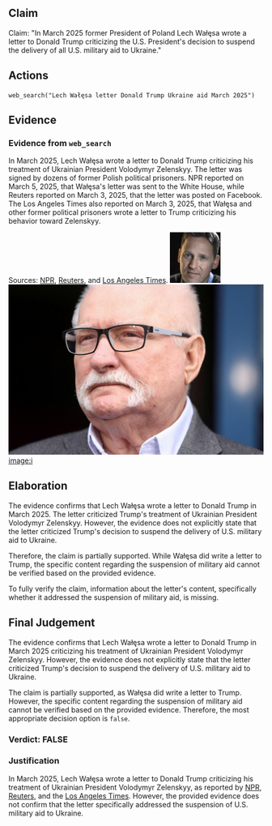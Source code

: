 ## Claim
Claim: "In March 2025 former President of Poland Lech Wałęsa wrote a letter to Donald Trump criticizing the U.S. President's decision to suspend the delivery of all U.S. military aid to Ukraine."

## Actions
```
web_search("Lech Wałęsa letter Donald Trump Ukraine aid March 2025")
```

## Evidence
### Evidence from `web_search`
In March 2025, Lech Wałęsa wrote a letter to Donald Trump criticizing his treatment of Ukrainian President Volodymyr Zelenskyy. The letter was signed by dozens of former Polish political prisoners. NPR reported on March 5, 2025, that Wałęsa's letter was sent to the White House, while Reuters reported on March 3, 2025, that the letter was posted on Facebook. The Los Angeles Times also reported on March 3, 2025, that Wałęsa and other former political prisoners wrote a letter to Trump criticizing his behavior toward Zelenskyy.

Sources: [NPR](https://www.npr.org/2025/03/05/nx-s1-5317474/nobel-peace-prize-winner-lech-walesa-condemns-president-trumps-treatment-of-zelenskyy), [Reuters](https://www.reuters.com/world/polish-cold-war-hero-walesa-writes-trump-expressing-horror-zelenskiy-spat-2025-03-03/), and [Los Angeles Times](https://www.latimes.com/world-nation/story/2025-03-03/polish-democracy-hero-walesa-says-trump-treatment-of-zelensky-filled-him-with-horror). ![image 1961](media/2025-08-07_19-24-1754594678-260321.jpg) ![image 1962](media/2025-08-07_19-24-1754594684-890174.jpg) <image:i>


## Elaboration
The evidence confirms that Lech Wałęsa wrote a letter to Donald Trump in March 2025. The letter criticized Trump's treatment of Ukrainian President Volodymyr Zelenskyy. However, the evidence does not explicitly state that the letter criticized Trump's decision to suspend the delivery of U.S. military aid to Ukraine.

Therefore, the claim is partially supported. While Wałęsa did write a letter to Trump, the specific content regarding the suspension of military aid cannot be verified based on the provided evidence.

To fully verify the claim, information about the letter's content, specifically whether it addressed the suspension of military aid, is missing.


## Final Judgement
The evidence confirms that Lech Wałęsa wrote a letter to Donald Trump in March 2025 criticizing his treatment of Ukrainian President Volodymyr Zelenskyy. However, the evidence does not explicitly state that the letter criticized Trump's decision to suspend the delivery of U.S. military aid to Ukraine.

The claim is partially supported, as Wałęsa did write a letter to Trump. However, the specific content regarding the suspension of military aid cannot be verified based on the provided evidence. Therefore, the most appropriate decision option is `false`.

### Verdict: FALSE

### Justification
In March 2025, Lech Wałęsa wrote a letter to Donald Trump criticizing his treatment of Ukrainian President Volodymyr Zelenskyy, as reported by [NPR](https://www.npr.org/2025/03/05/nx-s1-5317474/nobel-peace-prize-winner-lech-walesa-condemns-president-trumps-treatment-of-zelenskyy), [Reuters](https://www.reuters.com/world/polish-cold-war-hero-walesa-writes-trump-expressing-horror-zelenskiy-spat-2025-03-03/), and the [Los Angeles Times](https://www.latimes.com/world-nation/story/2025-03-03/polish-democracy-hero-walesa-says-trump-treatment-of-zelensky-filled-him-with-horror). However, the provided evidence does not confirm that the letter specifically addressed the suspension of U.S. military aid to Ukraine.
